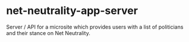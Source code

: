 # net-neutrality-app-server
Server / API for a microsite which provides users with a list of politicians and their stance on Net Neutrality.
